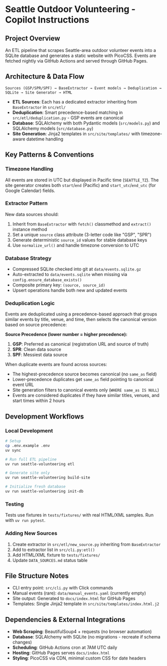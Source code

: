 # Seattle Outdoor Volunteering - Copilot Instructions

## Project Overview
An ETL pipeline that scrapes Seattle-area outdoor volunteer events into a SQLite database and generates a static website with PicoCSS. Events are fetched nightly via GitHub Actions and served through GitHub Pages.

## Architecture & Data Flow
```
Sources (GSP/SPR/SPF) → BaseExtractor → Event models → Deduplication → SQLite → Site Generator → HTML
```

- **ETL Sources**: Each has a dedicated extractor inheriting from `BaseExtractor` in `src/etl/`
- **Deduplication**: Smart precedence-based matching in `src/etl/deduplication.py` - GSP events are canonical
- **Database**: SQLAlchemy with both Pydantic models (`src/models.py`) and SQLAlchemy models (`src/database.py`)
- **Site Generation**: Jinja2 templates in `src/site/templates/` with timezone-aware datetime handling

## Key Patterns & Conventions

### Timezone Handling
All events are stored in UTC but displayed in Pacific time (`SEATTLE_TZ`). The site generator creates both `start`/`end` (Pacific) and `start_utc`/`end_utc` (for Google Calendar) fields.

### Extractor Pattern
New data sources should:
1. Inherit from `BaseExtractor` with `fetch()` classmethod and `extract()` instance method
2. Set a unique `source` class attribute (3-letter code like "GSP", "SPR")
3. Generate deterministic `source_id` values for stable database keys
4. Use `normalize_url()` and handle timezone conversion to UTC

### Database Strategy
- Compressed SQLite checked into git at `data/events.sqlite.gz`
- Auto-extracted to `data/events.sqlite` when missing via `config.ensure_database_exists()`
- Composite primary key: `(source, source_id)`
- Upsert operations handle both new and updated events

### Deduplication Logic
Events are deduplicated using a precedence-based approach that groups similar events by title, venue, and time, then selects the canonical version based on source precedence:

**Source Precedence (lower number = higher precedence):**
1. **GSP**: Preferred as canonical (registration URL and source of truth)
2. **SPR**: Clean data source
3. **SPF**: Messiest data source

When duplicate events are found across sources:
- The highest-precedence source becomes canonical (no `same_as` field)
- Lower-precedence duplicates get `same_as` field pointing to canonical event URL
- Site generation filters to canonical events only (`WHERE same_as IS NULL`)
- Events are considered duplicates if they have similar titles, venues, and start times within 2 hours

## Development Workflows

### Local Development
```bash
# Setup
cp .env.example .env
uv sync

# Run full ETL pipeline
uv run seattle-volunteering etl

# Generate site only
uv run seattle-volunteering build-site

# Initialize fresh database
uv run seattle-volunteering init-db
```

### Testing
Tests use fixtures in `tests/fixtures/` with real HTML/XML samples. Run with `uv run pytest`.

### Adding New Sources
1. Create extractor in `src/etl/new_source.py` inheriting from `BaseExtractor`
2. Add to extractor list in `src/cli.py:etl()`
3. Add HTML/XML fixture to `tests/fixtures/`
4. Update `DATA_SOURCES.md` status table

## File Structure Notes
- CLI entry point: `src/cli.py` with Click commands
- Manual events (rare): `data/manual_events.yaml` (currently empty)
- Site output: Generated to `docs/index.html` for GitHub Pages
- Templates: Single Jinja2 template in `src/site/templates/index.html.j2`

## Dependencies & External Integrations
- **Web Scraping**: BeautifulSoup4 + requests (no browser automation)
- **Database**: SQLAlchemy with SQLite (no migrations - recreate if schema changes)
- **Scheduling**: GitHub Actions cron at 7AM UTC daily
- **Hosting**: GitHub Pages serves `docs/index.html`
- **Styling**: PicoCSS via CDN, minimal custom CSS for date headers
